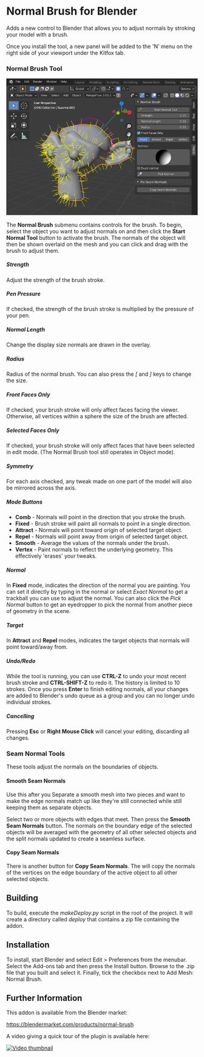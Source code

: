 # Normal Brush for Blender

Adds a new control to Blender that allows you to adjust normals by stroking your model with a brush.

Once you install the tool, a new panel will be added to the 'N' menu on the right side of your viewport under the Kitfox tab.  

### Normal Brush Tool

![The Normal Brush Tool in action](doc/normalBrushInAction.png)

The **Normal Brush** submenu contains controls for the brush.  To begin, select the object you want to adjust normals on and then click the **Start Normal Tool** button to activate the brush.  The normals of the object will then be shown overlaid on the mesh and you can click and drag with the brush to adjust them.

##### Strength
Adjust the strength of the brush stroke.

##### Pen Pressure
If checked, the strength of the brush stroke is multiplied by the pressure of your pen.

##### Normal Length
Change the display size normals are drawn in the overlay.

##### Radius
Radius of the normal brush.  You can also press the *[* and *]* keys to change the size.

##### Front Faces Only
If checked, your brush stroke will only affect faces facing the viewer.  Otherwise, all vertices within a sphere the size of the brush are affected.

##### Selected Faces Only
If checked, your brush stroke will only affect faces that have been selected in edit mode.  (The Normal Brush tool still operates in Object mode).

##### Symmetry
For each axis checked, any tweak made on one part of the model will also be mirrored across the axis.

##### Mode Buttons
- **Comb** - Normals will point in the direction that you stroke the brush.
- **Fixed** - Brush stroke will paint all normals to point in a single direction.
- **Attract** - Normals will point toward origin of selected target object.
- **Repel** - Normals will point away from origin of selected target object.
- **Smooth** - Average the values of the normals under the brush.
- **Vertex** - Paint normals to reflect the underlying geometry.  This effectively 'erases' your tweaks.

##### Normal
In **Fixed** mode, indicates the direction of the normal you are painting.  You can set it directly by typing in the normal or select *Exact Normal* to get a trackball you can use to adjust the normal.  You can also click the *Pick Normal* button to get an eyedropper to pick the normal from another piece of geometry in the scene.

##### Target
In **Attract** and **Repel** modes, indicates the target objects that normals will point toward/away from.

##### Undo/Redo
While the tool is running, you can use **CTRL-Z** to undo your most recent brush stroke and **CTRL-SHIFT-Z** to redo it.  The history is limited to 10 strokes.  Once you press **Enter** to finish editing normals, all your changes are added to Blender's undo queue as a group and you can no longer undo individual strokes.

##### Cancelling
Pressing **Esc** or **Right Mouse Click** will cancel your editing, discarding all changes.

### Seam Normal Tools

These tools adjust the normals on the boundaries of objects.

#### Smooth Seam Normals

Use this after you Separate a smooth mesh into two pieces and want to make the edge normals match up like they're still connected while still keeping them as separate objects.

Select two or more objects with edges that meet.  Then press the **Smooth Seam Normals** button.  The normals on the boundary edge of the selected objects will be averaged with the geometry of all other selected objects and the split normals updated to create a seamless surface.


#### Copy Seam Normals

There is another button for **Copy Seam Normals**.  The will copy the normals of the vertices on the edge boundary of the active object to all other selected objects.

## Building

To build, execute the *makeDeploy.py* script in the root of the project.  It will create a directory called *deploy* that contains a zip file containing the addon.

## Installation

To install, start Blender and select Edit > Preferences from the menubar.  Select the Add-ons tab and then press the Install button.  Browse to the .zip file that you built and select it.  Finally, tick the checkbox next to Add Mesh: Normal Brush.

## Further Information

This addon is available from the Blender market:

https://blendermarket.com/products/normal-brush

A video giving a quick tour of the plugin is available here:

[![Video thumbnail](https://img.youtube.com/vi/c9lulhKmsvE/0.jpg)](https://www.youtube.com/watch?v=c9lulhKmsvE)
